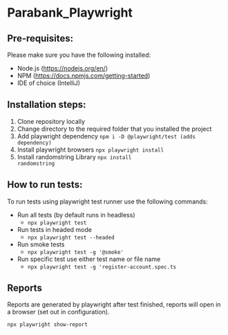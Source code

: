 # Parabank_Playwright

## Pre-requisites:
Please make sure you have the following installed:

+ Node.js (https://nodejs.org/en/)
+ NPM (https://docs.npmjs.com/getting-started)
+ IDE of choice (IntelliJ)

## Installation steps:
1. Clone repository locally
2. Change directory to the required folder that you installed the project
3. Add playwright dependency
   <code>npm i -D @playwright/test (adds dependency)</code>
4. Install playwright browsers 
   <code>npx playwright install</code>
5. Install randomstring Library
   <code>npx install randomstring</code>

## How to run tests:
To run tests using playwright test runner use the following commands:
+ Run all tests (by default runs in headless)
   + <code>npx playwright test</code> 
+ Run tests in headed mode
   + <code>npx playwright test --headed </code>
+ Run smoke tests
   + <code>npx playwright test -g '@smoke'</code>
+ Run specific test use either test name or file name
   + <code>npx playwright test -g 'register-account.spec.ts </code>


## Reports
Reports are generated by playwright after test finished, reports will open in a browser (set out in configuration).

<code>npx playwright show-report </code>
